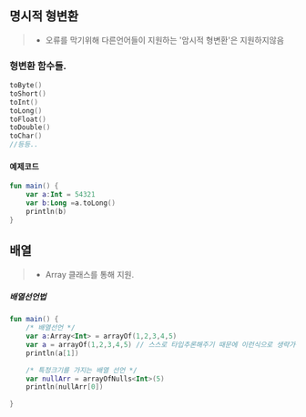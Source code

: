 ## 명시적 형변환
> * 오류를 막기위해 다른언어들이 지원하는 '암시적 형변환'은 지원하지않음

### 형변환 함수들.
```Kotlin
toByte()
toShort()
toInt()
toLong()
toFloat()
toDouble()
toChar()
//등등..
```

#### 예제코드
```Kotlin
fun main() {
    var a:Int = 54321
    var b:Long =a.toLong()
    println(b)
}
```

## 배열
> * Array 클래스를 통해 지원.

##### 배열선언법
```Kotlin
fun main() {
    /* 배열선언 */
    var a:Array<Int> = arrayOf(1,2,3,4,5)
    var a = arrayOf(1,2,3,4,5) // 스스로 타입추론해주기 때문에 이런식으로 생략가능
    println(a[1])
    
    /* 특정크기를 가지는 배열 선언 */
    var nullArr = arrayOfNulls<Int>(5)
    println(nullArr[0])
    
}
```
